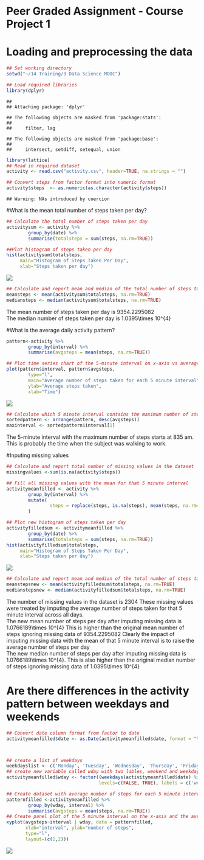 # Peer Graded Assignment - Course Project 1



# Loading and preprocessing the data

```r
## Set working directory
setwd("~/14 Training/3 Data Science MOOC")

## Load required libraries
library(dplyr)
```

```
## 
## Attaching package: 'dplyr'
```

```
## The following objects are masked from 'package:stats':
## 
##     filter, lag
```

```
## The following objects are masked from 'package:base':
## 
##     intersect, setdiff, setequal, union
```

```r
library(lattice)
## Read in required dataset
activity <- read.csv("activity.csv", header=TRUE, na.strings = "")

## Convert steps from factor format into numeric format
activity$steps  <- as.numeric(as.character(activity$steps))
```

```
## Warning: NAs introduced by coercion
```

#What is the mean total number of steps taken per day?

```r
## Calculate the total number of steps taken per day
activitysum <- activity %>%
        group_by(date) %>%
        summarise(totalsteps = sum(steps, na.rm=TRUE))

##Plot histogram of steps taken per day
hist(activitysum$totalsteps,
     main="Histogram of Steps Taken Per Day",
     xlab="Steps taken per day")
```

![](PA1_template_files/figure-html/unnamed-chunk-2-1.png)<!-- -->

```r
## Calculate and report mean and median of the total number of steps taken per day
meansteps <- mean(activitysum$totalsteps, na.rm=TRUE)
mediansteps <- median(activitysum$totalsteps, na.rm=TRUE)
```
The mean number of steps taken per day is 9354.2295082  
The median number of steps taken per day is 1.0395\times 10^{4}

#What is the average daily activity pattern?

```r
pattern<-activity %>%
        group_by(interval) %>%
        summarise(avgsteps = mean(steps, na.rm=TRUE))

## Plot time series chart of the 5-minute interval on x-axis vs average number of steps taken on y-axis
plot(pattern$interval, pattern$avgsteps, 
        type="l", 
        main="Average number of steps taken for each 5 minute interval", 
        ylab="Average steps taken", 
        xlab="Time")
```

![](PA1_template_files/figure-html/unnamed-chunk-3-1.png)<!-- -->

```r
## Calculate which 5 minute interval contains the maximum number of steps
sortedpattern <- arrange(pattern, desc(avgsteps))
maxinterval <- sortedpattern$interval[1]
```
The 5-minute interval with the maximum number of steps starts at 835 am. This is probably the time when the subject was walking to work.

#Inputing missing values


```r
## Calculate and report total number of missing values in the dataset
missingvalues <-sum(is.na(activity$steps))

## Fill all missing values with the mean for that 5 minute interval
activitymeanfilled <- activity %>%
        group_by(interval) %>%
        mutate(
                steps = replace(steps, is.na(steps), mean(steps, na.rm=TRUE))
        )

## Plot new histogram of steps taken per day
activityfilledsum <- activitymeanfilled %>%
        group_by(date) %>%
        summarise(totalsteps = sum(steps, na.rm=TRUE))
hist(activityfilledsum$totalsteps,
     main="Histogram of Steps Taken Per Day",
     xlab="Steps taken per day")
```

![](PA1_template_files/figure-html/unnamed-chunk-4-1.png)<!-- -->

```r
## Calculate and report mean and median of the total number of steps taken per day
meanstepsnew <- mean(activityfilledsum$totalsteps, na.rm=TRUE)
medianstepsnew <- median(activityfilledsum$totalsteps, na.rm=TRUE)
```
The number of missing values in the dataset is 2304 These missing values were treated by imputing the average number of steps taken for that 5 minute interval across all days.  
The new mean number of steps per day after imputing missing data is 1.0766189\times 10^{4} This is higher than the original mean number of steps ignoring missing data of 9354.2295082 Clearly the impact of imputing missing data with the mean of that 5 minute interval is to raise the average number of steps per day  
The new median number of steps per day after imputing missing data is 1.0766189\times 10^{4}. This is also higher than the original median number of steps ignoring missing data of 1.0395\times 10^{4}

# Are there differences in the activity pattern between weekdays and weekends

```r
## Convert date column format from factor to date
activitymeanfilled$date <- as.Date(activitymeanfilled$date, format = "%Y-%m-%d")



## create a list of weekdays
weekdayslist <- c('Monday', 'Tuesday', 'Wednesday', 'Thursday', 'Friday')
## create new variable called wday with two lables, weekend and weekday.
activitymeanfilled$wday <- factor((weekdays(activitymeanfilled$date) %in% weekdayslist),
                                  levels=c(FALSE, TRUE), labels = c('weekend', 'weekday'))

## Create dataset with average number of steps for each 5 minute interval grouped by weekend vs weekdays
patternfilled <-activitymeanfilled %>%
        group_by(wday, interval) %>%
        summarise(avgsteps = mean(steps, na.rm=TRUE))
## Create panel plot of the 5 minute interval on the x-axis and the average number of steps taken, averaged across all weekdays and weekends
xyplot(avgsteps~interval | wday, data = patternfilled,
       xlab="interval", ylab="number of steps",
       type="l",
       layout=(c(1,2)))
```

![](PA1_template_files/figure-html/unnamed-chunk-5-1.png)<!-- -->

                 
